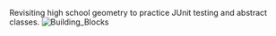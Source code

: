 Revisiting high school geometry to practice JUnit testing and abstract classes.
![Building_Blocks](https://github.com/user-attachments/assets/9de730bc-df61-429a-9a1d-a225dd7ea6ec)
